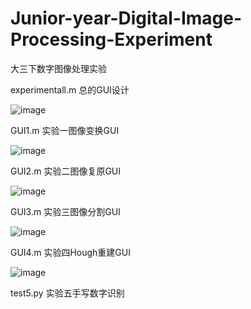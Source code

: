 # Junior-year-Digital-Image-Processing-Experiment
大三下数字图像处理实验

experimentall.m 总的GUI设计

![image](https://user-images.githubusercontent.com/74606319/124261234-21c90700-db63-11eb-8598-582a3655ecf6.png)


GUI1.m 实验一图像变换GUI

![image](https://user-images.githubusercontent.com/74606319/124261354-42915c80-db63-11eb-9c77-ed5a7bdadecc.png)


GUI2.m 实验二图像复原GUI

![image](https://user-images.githubusercontent.com/74606319/124261405-550b9600-db63-11eb-8e26-3720419af309.png)


GUI3.m 实验三图像分割GUI

![image](https://user-images.githubusercontent.com/74606319/124261476-6bb1ed00-db63-11eb-8f49-5f3aed6bbde8.png)


GUI4.m 实验四Hough重建GUI

![image](https://user-images.githubusercontent.com/74606319/124261528-7a000900-db63-11eb-90a2-89e7962d0934.png)


test5.py 实验五手写数字识别
